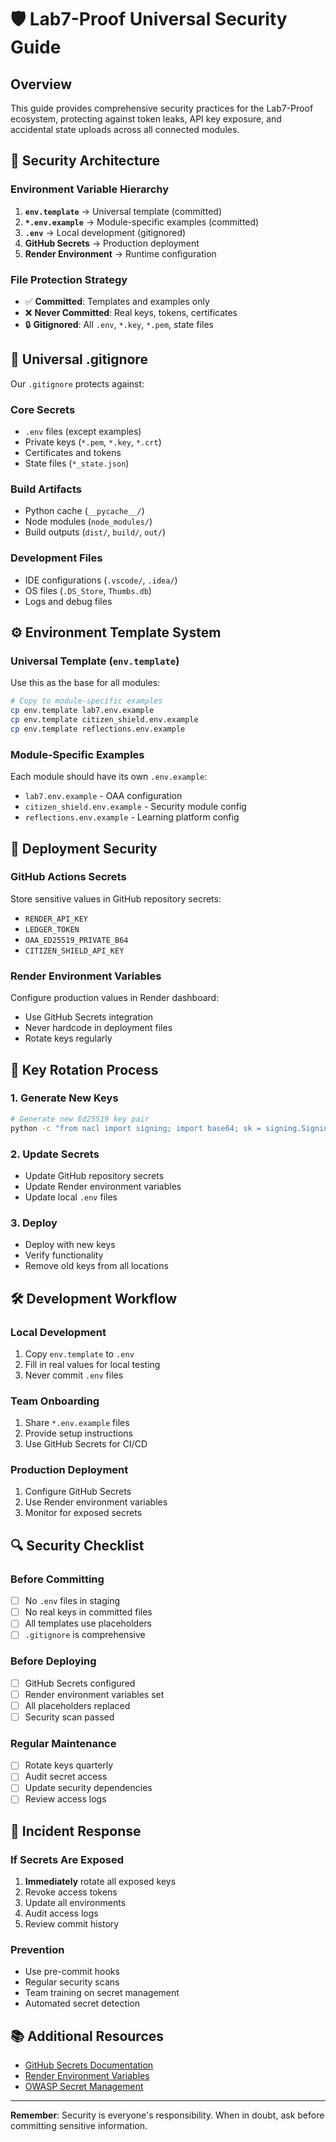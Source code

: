 # 🛡️ Lab7-Proof Universal Security Guide

## Overview

This guide provides comprehensive security practices for the Lab7-Proof ecosystem, protecting against token leaks, API key exposure, and accidental state uploads across all connected modules.

## 🔐 Security Architecture

### Environment Variable Hierarchy
1. **`env.template`** → Universal template (committed)
2. **`*.env.example`** → Module-specific examples (committed)  
3. **`.env`** → Local development (gitignored)
4. **GitHub Secrets** → Production deployment
5. **Render Environment** → Runtime configuration

### File Protection Strategy
- ✅ **Committed**: Templates and examples only
- ❌ **Never Committed**: Real keys, tokens, certificates
- 🔒 **Gitignored**: All `.env`, `*.key`, `*.pem`, state files

## 📁 Universal .gitignore

Our `.gitignore` protects against:

### Core Secrets
- `.env` files (except examples)
- Private keys (`*.pem`, `*.key`, `*.crt`)
- Certificates and tokens
- State files (`*_state.json`)

### Build Artifacts
- Python cache (`__pycache__/`)
- Node modules (`node_modules/`)
- Build outputs (`dist/`, `build/`, `out/`)

### Development Files
- IDE configurations (`.vscode/`, `.idea/`)
- OS files (`.DS_Store`, `Thumbs.db`)
- Logs and debug files

## ⚙️ Environment Template System

### Universal Template (`env.template`)
Use this as the base for all modules:

```bash
# Copy to module-specific examples
cp env.template lab7.env.example
cp env.template citizen_shield.env.example
cp env.template reflections.env.example
```

### Module-Specific Examples
Each module should have its own `.env.example`:
- `lab7.env.example` - OAA configuration
- `citizen_shield.env.example` - Security module config
- `reflections.env.example` - Learning platform config

## 🚀 Deployment Security

### GitHub Actions Secrets
Store sensitive values in GitHub repository secrets:
- `RENDER_API_KEY`
- `LEDGER_TOKEN`
- `OAA_ED25519_PRIVATE_B64`
- `CITIZEN_SHIELD_API_KEY`

### Render Environment Variables
Configure production values in Render dashboard:
- Use GitHub Secrets integration
- Never hardcode in deployment files
- Rotate keys regularly

## 🔄 Key Rotation Process

### 1. Generate New Keys
```bash
# Generate new Ed25519 key pair
python -c "from nacl import signing; import base64; sk = signing.SigningKey.generate(); print('OAA_ED25519_PRIVATE_B64=' + base64.b64encode(sk.encode()).decode()); print('OAA_ED25519_PUBLIC_B64=' + base64.b64encode(sk.verify_key.encode()).decode())"
```

### 2. Update Secrets
- Update GitHub repository secrets
- Update Render environment variables
- Update local `.env` files

### 3. Deploy
- Deploy with new keys
- Verify functionality
- Remove old keys from all locations

## 🛠️ Development Workflow

### Local Development
1. Copy `env.template` to `.env`
2. Fill in real values for local testing
3. Never commit `.env` files

### Team Onboarding
1. Share `*.env.example` files
2. Provide setup instructions
3. Use GitHub Secrets for CI/CD

### Production Deployment
1. Configure GitHub Secrets
2. Use Render environment variables
3. Monitor for exposed secrets

## 🔍 Security Checklist

### Before Committing
- [ ] No `.env` files in staging
- [ ] No real keys in committed files
- [ ] All templates use placeholders
- [ ] `.gitignore` is comprehensive

### Before Deploying
- [ ] GitHub Secrets configured
- [ ] Render environment variables set
- [ ] All placeholders replaced
- [ ] Security scan passed

### Regular Maintenance
- [ ] Rotate keys quarterly
- [ ] Audit secret access
- [ ] Update security dependencies
- [ ] Review access logs

## 🚨 Incident Response

### If Secrets Are Exposed
1. **Immediately** rotate all exposed keys
2. Revoke access tokens
3. Update all environments
4. Audit access logs
5. Review commit history

### Prevention
- Use pre-commit hooks
- Regular security scans
- Team training on secret management
- Automated secret detection

## 📚 Additional Resources

- [GitHub Secrets Documentation](https://docs.github.com/en/actions/security-guides/encrypted-secrets)
- [Render Environment Variables](https://render.com/docs/environment-variables)
- [OWASP Secret Management](https://owasp.org/www-project-cheat-sheets/cheatsheets/Secrets_Management_Cheat_Sheet.html)

---

**Remember**: Security is everyone's responsibility. When in doubt, ask before committing sensitive information.

